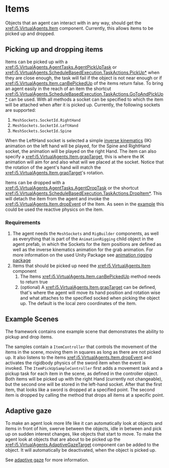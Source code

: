 # Items

Objects that an agent can interact with in any way, should get the <xref:i5.VirtualAgents.Item> component. Currently, this allows items to be picked up and dropped.

## Picking up and dropping items
Items can be picked up with a <xref:i5.VirtualAgents.AgentTasks.AgentPickUpTask> or <xref:i5.VirtualAgents.ScheduleBasedExecution.TaskActions.PickUp*> when they are close enough, the task will fail if the object is not near enough or if <xref:i5.VirtualAgents.Item.canBePickedUp> of the items return false.
To bring an agent easily in the reach of an item the shortcut <xref:i5.VirtualAgents.ScheduleBasedExecution.TaskActions.GoToAndPickUp*> can be used.
With all methods a socket can be specified to which the item will be attached when after it is picked up. Currently, the following sockets are supported:

1. `MeshSockets.SocketId.RightHand`
2. `MeshSockets.SocketId.LeftHand`
3. `MeshSockets.SocketId.Spine`

When the LeftHand socket is selected a simple [inverse kinematics](https://docs.unity3d.com/Packages/com.unity.animation.rigging@1.3/manual/constraints/TwoBoneIKConstraint.html) (IK) animation on the left hand will be played, for the Spine and RightHand socket, the animation will be played on the right Hand.
The item can also specify a <xref:i5.VirtualAgents.Item.grapTarget>, this is where the IK animation will aim for and also what will we placed at the socket. Notice that the rotation of the agent's hand will match the <xref:i5.VirtualAgents.Item.grapTarget>'s rotation.

Items can be dropped with a <xref:i5.VirtualAgents.AgentTasks.AgentDropTask> or the shortcut <xref:i5.VirtualAgents.ScheduleBasedExecution.TaskActions.DropItem*>. This will detach the item from the agent and invoke the <xref:i5.VirtualAgents.Item.dropEvent> of the Item. As seen in the [example](items.md#example-scenes) this could be used the reactive physics on the item.

### Requirements
1. The agent needs the `MeshSockets` and `RigBuilder` components, as well as everything that is part of the `AnimationRigging` child object in the agent prefab, in which the Sockets for the item positions are defined as well as the inverse kinematics animation for the grab animation. For more information on the used Unity Package see [animation rigging package](https://docs.unity3d.com/Packages/com.unity.animation.rigging@1.3/manual/index.html)
2. Items that should be picked up need the <xref:i5.VirtualAgents.Item> component
    1. The Items <xref:i5.VirtualAgents.Item.canBePickedUp> method needs to return true
    2. (optional) A <xref:i5.VirtualAgents.Item.grapTarget> can be defined, that's where the agent will move its hand position and rotation wise and what attaches to the specified socked when picking the object up. The default is the local zero coordinates of the item.



## Example Scenes

The framework contains one example scene that demonstrates the ability to pickup and drop items.

The samples contain a `ItemController` that controls the movement of the items in the scene, moving them in squares as long as there are not picked up. It also listens to the items <xref:i5.VirtualAgents.Item.dropEvent> and activates the rigidbody physics of the sword item when the event is invoked.
The `ItemPickUpSampleController` first adds a movement task and a pickup task for each item in the scene, as defined in the controller object. Both items will be picked up with the right Hand (currently not changeable), but the second one will be stored in the left-hand socket.
After that the first item, that looks like a sword is dropped at a specified point. The second item is dropped by calling the method that drops all items at a specific point.


## Adaptive gaze

To make an agent look more life like it can automatically look at objects and items in front of him, swerve between the objects, idle in between and pick up on sudden interest changes, like objects that start to move. To make the agent look at objects that are about to be picked up the <xref:i5.VirtualAgents.AdaptiveGazeTarget> component can be added to the object. It will automatically be deactivated, when the object is picked up.

See [adaptive gaze](adaptive-gaze.md) for more information.